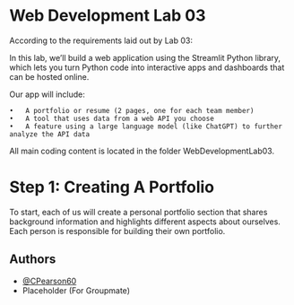 
# Web Development Lab 03 
According to the requirements laid out by Lab 03:

In this lab, we’ll build a web application using the Streamlit Python library, which lets you turn Python code into interactive apps and dashboards that can be hosted online.

Our app will include:

	•	A portfolio or resume (2 pages, one for each team member)
	•	A tool that uses data from a web API you choose
	•	A feature using a large language model (like ChatGPT) to further analyze the API data

All main coding content is located in the folder WebDevelopmentLab03.


# Step 1: Creating A Portfolio

To start, each of us will create a personal portfolio section that shares background information and highlights different aspects about ourselves. Each person is responsible for building their own portfolio.


## Authors

- [@CPearson60](https://github.com/CPearson60)
- Placeholder (For Groupmate)
